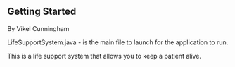 ## Getting Started
By Vikel Cunningham

LifeSupportSystem.java - is the main file to launch for the application to run.



This is a life support system that allows you to keep a patient alive.
